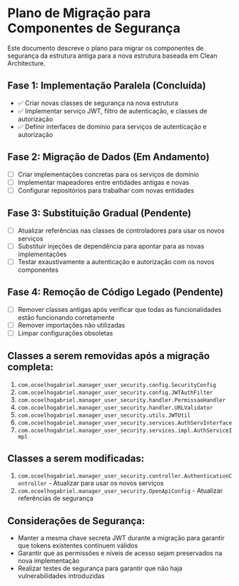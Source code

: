 # Plano de Migração para Componentes de Segurança

Este documento descreve o plano para migrar os componentes de segurança da estrutura antiga para a nova estrutura baseada em Clean Architecture.

## Fase 1: Implementação Paralela (Concluída)

- ✅ Criar novas classes de segurança na nova estrutura
- ✅ Implementar serviço JWT, filtro de autenticação, e classes de autorização
- ✅ Definir interfaces de domínio para serviços de autenticação e autorização

## Fase 2: Migração de Dados (Em Andamento)

- [ ] Criar implementações concretas para os serviços de domínio
- [ ] Implementar mapeadores entre entidades antigas e novas
- [ ] Configurar repositórios para trabalhar com novas entidades

## Fase 3: Substituição Gradual (Pendente)

- [ ] Atualizar referências nas classes de controladores para usar os novos serviços
- [ ] Substituir injeções de dependência para apontar para as novas implementações
- [ ] Testar exaustivamente a autenticação e autorização com os novos componentes

## Fase 4: Remoção de Código Legado (Pendente)

- [ ] Remover classes antigas após verificar que todas as funcionalidades estão funcionando corretamente
- [ ] Remover importações não utilizadas
- [ ] Limpar configurações obsoletas

## Classes a serem removidas após a migração completa:

1. `com.ocoelhogabriel.manager_user_security.config.SecurityConfig`
2. `com.ocoelhogabriel.manager_user_security.config.JWTAuthFilter`
3. `com.ocoelhogabriel.manager_user_security.handler.PermissaoHandler`
4. `com.ocoelhogabriel.manager_user_security.handler.URLValidator`
5. `com.ocoelhogabriel.manager_user_security.utils.JWTUtil`
6. `com.ocoelhogabriel.manager_user_security.services.AuthServInterface`
7. `com.ocoelhogabriel.manager_user_security.services.impl.AuthServiceImpl`

## Classes a serem modificadas:

1. `com.ocoelhogabriel.manager_user_security.controller.AuthenticationController` - Atualizar para usar os novos serviços
2. `com.ocoelhogabriel.manager_user_security.OpenApiConfig` - Atualizar referências de segurança

## Considerações de Segurança:

- Manter a mesma chave secreta JWT durante a migração para garantir que tokens existentes continuem válidos
- Garantir que as permissões e níveis de acesso sejam preservados na nova implementação
- Realizar testes de segurança para garantir que não haja vulnerabilidades introduzidas
